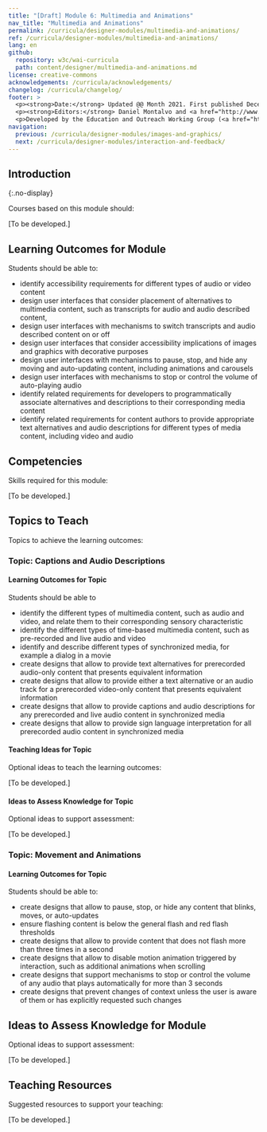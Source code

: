 ```yaml
---
title: "[Draft] Module 6: Multimedia and Animations"
nav_title: "Multimedia and Animations"
permalink: /curricula/designer-modules/multimedia-and-animations/
ref: /curricula/designer-modules/multimedia-and-animations/
lang: en
github:
  repository: w3c/wai-curricula
  path: content/designer/multimedia-and-animations.md
license: creative-commons
acknowledgements: /curricula/acknowledgements/
changelog: /curricula/changelog/
footer: >
  <p><strong>Date:</strong> Updated @@ Month 2021. First published December 2019. CHANGELOG</p>
  <p><strong>Editors:</strong> Daniel Montalvo and <a href="http://www.w3.org/People/shadi/">Shadi Abou-Zahra</a>. Contributors: <a href="https://www.w3.org/WAI/EO/EOWG-members">EOWG Participants</a>. ACKNOWLEDGEMENTS lists contributors and credits.</p>
  <p>Developed by the Education and Outreach Working Group (<a href="http://www.w3.org/WAI/EO/">EOWG</a>). Developed with support from the <a href="https://www.w3.org/WAI/about/projects/wai-guide/">WAI-Guide Project</a> funded by the European Commission (EC) under the Horizon 2020 program (Grant Agreement 822245).</p>
navigation:
  previous: /curricula/designer-modules/images-and-graphics/
  next: /curricula/designer-modules/interaction-and-feedback/
---
```


## Introduction
{:.no-display}

Courses based on this module should:

[To be developed.]

## Learning Outcomes for Module

Students should be able to:

* identify accessibility requirements for different types of audio or video content
* design user interfaces that consider placement of alternatives to multimedia content, such as transcripts for audio and audio described content,
* design user interfaces with mechanisms to switch transcripts and audio described content on or off
* design user interfaces that consider accessibility implications of images and graphics with decorative purposes
* design user interfaces with mechanisms to pause, stop, and hide any moving and auto-updating content, including animations and carousels
* design user interfaces with mechanisms to stop or control the volume of auto-playing audio
* identify related requirements for developers to programmatically associate alternatives and descriptions to their corresponding media content
* identify related requirements for content authors to provide appropriate text alternatives and audio descriptions for different types of media content, including video and audio

## Competencies

Skills required for this module:

[To be developed.]

## Topics to Teach

Topics to achieve the learning outcomes:

### Topic: Captions and Audio Descriptions

#### Learning Outcomes for Topic

Students should be able to

* identify the different types of multimedia content, such as audio and video, and relate them to their corresponding sensory characteristic
* identify the different types of time-based multimedia content, such as pre-recorded and live audio and video
* identify and describe different types of synchronized media, for example a dialog in a movie
* create designs that allow to provide text alternatives for prerecorded audio-only content that presents equivalent information
* create designs that allow to provide either a text alternative or an audio track for a prerecorded video-only content that presents equivalent information
* create designs that allow to provide captions and audio descriptions for any prerecorded and live audio content in synchronized media
* create designs that allow to provide sign language interpretation for all prerecorded audio content in synchronized media

#### Teaching Ideas for Topic

Optional ideas to teach the learning outcomes:

[To be developed.]

#### Ideas to Assess Knowledge for Topic

Optional ideas to support assessment:

[To be developed.]

### Topic: Movement and Animations

#### Learning Outcomes for Topic

Students should be able to:

* create designs that allow to pause, stop, or hide any content that blinks, moves, or auto-updates
* ensure flashing content is below the general flash and red flash thresholds
* create designs that allow to provide content that does not flash more than three times in a second
* create designs that allow to disable motion animation triggered by interaction, such as additional animations when scrolling
* create designs that support mechanisms to stop or control the volume of any audio that plays automatically for more than 3 seconds
* create designs that prevent changes of context unless the user is aware of them or has explicitly requested such changes

## Ideas to Assess Knowledge for Module

Optional ideas to support assessment:

[To be developed.]

## Teaching Resources

Suggested resources to support your teaching:

[To be developed.]
